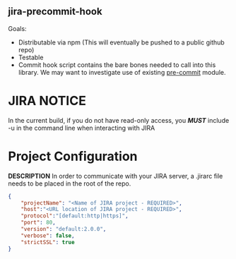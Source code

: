 jira-precommit-hook
-------------------

Goals:

- Distributable via npm (This will eventually be pushed to a public github repo)
- Testable
- Commit hook script contains the bare bones needed to call into this library.
  We may want to investigate use of existing
  [pre-commit](https://www.npmjs.com/package/pre-commit) module.


# JIRA NOTICE

In the current build, if you do not have read-only access, you ***MUST*** include -u <username> in the command line when interacting with JIRA


# Project Configuration

**DESCRIPTION**
In order to communicate with your JIRA server, a .jirarc file needs to be placed in the root of the repo.

```json
{
	"projectName": "<Name of JIRA project - REQUIRED>",
	"host":"<URL location of JIRA project - REQUIRED>",
	"protocol":"[default:http|https]",
	"port": 80,
	"version": "default:2.0.0",
	"verbose": false,
	"strictSSL": true
}
```
